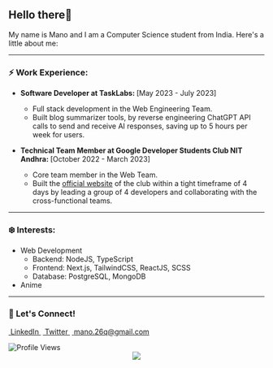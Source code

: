 ## Hello there👋

My name is Mano and I am a Computer Science student from India. Here's a little about me:

---

### ⚡ Work Experience:

- <strong>Software Developer at TaskLabs: </strong> [May 2023 - July 2023]
  - Full stack development in the Web Engineering Team.
  - Built blog summarizer tools, by reverse engineering ChatGPT API calls to send and receive AI responses, saving up to 5 hours per week for users.
 
- <strong>Technical Team Member at Google Developer Students Club NIT Andhra: </strong>[October 2022 - March 2023]
  - Core team member in the Web Team.
  - Built the <a href="https://gdsc-nitandhra.vercel.app/" target="_blank">official website</a> of the club within a tight timeframe of 4 days by leading a group of 4 developers and
collaborating with the cross-functional teams.

---

### ❄️ Interests: 

- Web Development
  - Backend: NodeJS, TypeScript
  - Frontend: Next.js, TailwindCSS, ReactJS, SCSS
  - Database: PostgreSQL, MongoDB
- Anime

---

### 📧 Let's Connect!

<a href="https://www.linkedin.com/in/wmano/" rel=noreferrer target="_blank">&nbsp;LinkedIn&nbsp;</a>
<a href="https://twitter.com/mano__08" rel=noreferrer target="_blank">&nbsp;Twitter&nbsp;</a>
<a href="mailto:mano.26q@gmail.com" rel=noreferrer target="_blank">&nbsp;mano.26q@gmail.com&nbsp;</a>


<!-- <a href="https://www.buymeacoffee.com/mano26" rel=noreferrer target="_blank">buy me a coffee</a> -->

<img alt="Profile Views" src="https://komarev.com/ghpvc/?username=Mano-08&color=brightgreen&label=Profile+Views" />
<div align="center">
  <a href="https://holopin.io/mano26"><img src="https://holopin.me/@mano26" /></a>
</div>
